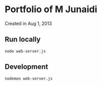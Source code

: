 # Portfolio of M Junaidi

Created in Aug 1, 2013

## Run locally

    node web-server.js

## Development

    nodemon web-server.js
